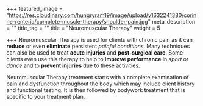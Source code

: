 +++
featured_image = "https://res.cloudinary.com/hungryram19/image/upload/v1632241380/corinne-renteria/complete-muscle-therapy/shoulder-pain.jpg"
meta_description = ""
title_tag = ""
title = "Neuromuscular Therapy"
weight = 5

+++
Neuromuscular Therapy is used for clients with chronic pain as it can **reduce** or even **eliminate** persistent _painful conditions_. Many techniques can also be used to treat **acute injuries** and **post-surgical care**. Some clients even use this therapy to help to **improve performance** in _sport_ or _dance_ and to **prevent injuries** due to these activities.

Neuromuscular Therapy treatment starts with a complete examination of pain and dysfunction throughout the body which may include client history and functional testing. It is then followed by bodywork treatment that is specific to your treatment plan.